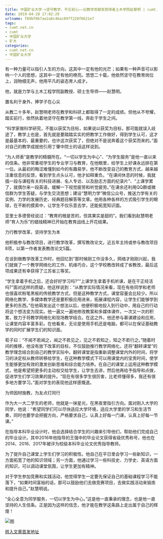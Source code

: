 ```yaml
---
title: 中国矿业大学->坚守教学，不忘初心——记教学贡献奖获得者土木学院赵慧明 | cumt.net.cn
date: 2019-04-28 17:02:29
urlname: f89bf0b7ae2a8c46ac09ff220f0621e7
tags: 
- cumt.net.cn
- cumt
- 中国矿业大学
- 矿大
categories:
- cumt.net.cn
- 中国矿业大学
---
```


有一种力量可以指引人生的方向，这其中一定有他的光芒；如果有一种声音可以影响一个人的思想，这其中一定有他的嘹亮。悠悠二十载，他依然坚守在教育岗位上，润物细无声，他用平凡的姿态育人成才。

他，就是力学与土木工程学院副教授、硕士生导师——赵慧明。

置名利于身外，捧学子在心尖

从教二十多年，赵慧明老师在教学和科研上都取得了一定的成绩。但他从不夸耀，踏实前行，依然执着地坚守在教学第一线，奔赴于学生之间。

“科学家做科学研究，不能以获奖为目标，如果说以获奖为目标，那可能就误入歧途了，教学上也是，首先就是要踏踏实实的把教学工作做好，得到学生认可，这才是最基本的、最重要的，也许这次获奖了，但绝对不是说奔着这个获奖而来的。”面对自己的教学成就他引用丁肇中院士的话这样说到。

“为人师表”是教学的精髓所在。“一切以学生为中心”、“为学生服务”是他一直以来的信条。他非常重视学生的专业学习与教育，在他眼里，给学生上好课永远排在第一位。从最初的晦涩难懂到如今的有趣易学，他不断改变自己的教育方式，越来越注重信息的反馈，看到学生点头认可，他才如释重负。“在课间休息的时候，我就插一段与课程有关的科技进展、名人专访、以及励志方面的纪录片”、“上课学累了，就偶尔来一段英语，缓解一下视觉疲劳和听觉疲劳。”在课余还利用QQ群或微信群为学生答疑，与学生交流思想；建设“慧明力学”微信公众号，推送力学有关的实例、力学的发展历史、经典题目解答等文章。他用各种各样的方式吸引学生的眼球，在不断的摸索中，让学生不仅乐意去学，还能拓宽知识面。

亚里士多德曾经说过：“教育的根是苦的，但其果实是甜的”。我们看到赵慧明老师“育人为乐”的蜡烛精神已开始在教育战线上开花结果。

力行教学改革，坚持学生为本

他积极参与教改项目，进行教学改革，撰写教改论文。近五年主持或参与教改项目8项，以第一作者发表教改论文5篇。

在谈到做教学改革工作时，他回忆到“那时候刚工作没多久，网络才刚刚兴起，我们就做了一个教学网络化的工作，机缘巧合，这个学校教改转成了省教改，最后这项成果还有幸获得了江苏省三等奖。

“学生拿着手机之后，还会好好学习吗?”“上课学生拿着手机听课，是在干正经活吗?”面对这样的质疑，他这样说到：“从教学实际情况来看，现在有些同学和老师也很喜欢粉笔黑板的传统教学方式，但是这种教学方式，课堂容量会比较少。所以网络化教学、多媒体教学还是要积极应用进来，拓展课程内容，让学生们能够学到更多的东西。”在他萌发出这个想法以后，他便积极地投入到行动中，用自己的行动将这个想法变为现实。他一遍又一遍地修改教案和多媒体课件，一次又一次的积累，致力于将教学网络化和现场教学结合。在这之外，他还参与慕课建设和应用，让课堂内容丰富多彩。在他看来，无论是使用手机还是电脑，都可以在保证基础教学的同时扩展学生们的知识面。

荀子曰：“不闻不若闻之，闻之不若见之，见之不若知之，知之不若行之。”随着时间的推移，他没有放下改革的目标，不仅鼓励推行教学网络化，还将“翻转课堂”的教学理念结合到自己的教学实际中。翻转课堂是指重新调整课堂内外的时间，将学习的决定权从教师转移给学生，在这种教学模式下可以用课堂内的宝贵时间，使学生能够更加有效的激发创新思维和综合能力培养。在自己的课堂上运用这种教学模式，他是希望把更多的主动权交给学生，让学生去讲，然后他再给予指导和点拨，促进学生们学习效果的提升。“现在有很多学生很厉害，比老师懂得多，我还有很多地方要学习。”面对学生的表现他这样感慨道。

为师因材施教，为友点灯同行

作为大一大二学生的老师，他就是一抹星光，在黑夜里指引方向。面对刚入大学的同学，他说：“希望同学们可以尽快适应大学环境，适应大学里的学习和生活节奏，同时也要学会把握方向，严格要求自己，认真上好每一门课，认真上好每一节课。”

在指导本科毕业设计时，他会选择结合学生的兴趣来引导他们，帮助他们完成自己的毕业设计。其中2016年他指导的王强中的毕业论文获得省级优秀称号，他也在2014、2016、2017年被评为校级本科毕业论文优秀指导教师。

为了提升自己课堂上学生们学习的积极性。他自己在平日里会学习一些新知识，一方面拓宽了他的知识领域；另一方面，他通过学习一些科技史、力学史、英语方面的知识，可以调动课堂氛围，让学生更加有精神。

对于学生参加竞赛和实践活动，他觉得学生一定要先保证自己的基础课程学习不能落下，“如果时间富裕的话，那可以鼓励他们去做竞赛项目，去做实践活动来锻炼和提升自己。”赵慧明说。

“全心全意为同学服务，一切以学生为中心。”这是他一直秉承的理念，也是他一直坚持的人生信条。正是因为这样的信念，他才能在教学这条路上走出属于自己的辉煌！

![图](http://xwzx.cumt.edu.cn/_upload/article/images/aa/d2/7bec3b89455fa60fca8da5f8bbc2/44289fa7-f535-4e5b-8b60-d2db71041b48.jpg)

[转入文章首发地址](http://xwzx.cumt.edu.cn/7d/ed/c521a490989/page.htm)